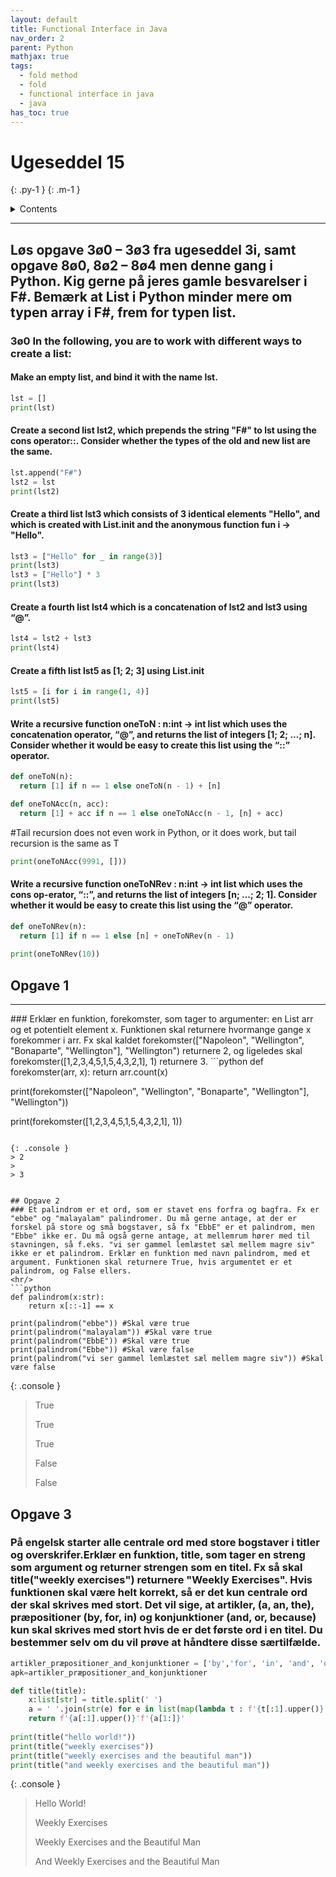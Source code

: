 ```yaml
---
layout: default
title: Functional Interface in Java
nav_order: 2
parent: Python
mathjax: true
tags: 
  - fold method
  - fold
  - functional interface in java
  - java
has_toc: true
---
```


# Ugeseddel 15
{: .py-1 }
{: .m-1 }

<details markdown="block">
  <summary>
    Contents
  </summary>
  {: .text-delta }
1. TOC
{:toc}
</details>

<hr/>

## Løs opgave 3ø0 – 3ø3 fra ugeseddel 3i, samt opgave 8ø0, 8ø2 – 8ø4 men denne gang i Python. Kig gerne på jeres gamle besvarelser i F#. Bemærk at List i Python minder mere om typen array i F#, frem for typen list.

### 3ø0 In the following, you are to work with different ways to create a list:

#### Make an empty list, and bind it with the name lst.
```python
lst = []
print(lst)
```

#### Create a second list lst2, which prepends the string "F#" to lst using the cons operator::. Consider whether the types of the old and new list are the same.
```python
lst.append("F#")
lst2 = lst
print(lst2)
```

#### Create a third list lst3 which consists of 3 identical elements "Hello", and which is created with List.init and the anonymous function fun i -> "Hello".
```python
lst3 = ["Hello" for _ in range(3)]
print(lst3)
lst3 = ["Hello"] * 3
print(lst3)
```
#### Create a fourth list lst4 which is a concatenation of lst2 and lst3 using “@”.
```python
lst4 = lst2 + lst3
print(lst4)
```
#### Create a fifth list lst5 as [1; 2; 3] using List.init
```python
lst5 = [i for i in range(1, 4)]
print(lst5)
```

#### Write a recursive function oneToN : n:int -> int list which uses the concatenation operator, “@”, and returns the list of integers [1; 2; ...; n]. Consider whether it would be easy to create this list using the “::” operator.
```python
def oneToN(n):  
  return [1] if n == 1 else oneToN(n - 1) + [n]

def oneToNAcc(n, acc):
  return [1] + acc if n == 1 else oneToNAcc(n - 1, [n] + acc)
```
#Tail recursion does not even work in Python, or it does work, but tail recursion is the same as T
```python
print(oneToNAcc(9991, []))
```
#### Write a recursive function oneToNRev : n:int -> int list which uses the cons op-erator, “::”, and returns the list of integers [n; ...; 2; 1]. Consider whether it would be easy to create this list using the “@” operator.
```python
def oneToNRev(n):  
  return [1] if n == 1 else [n] + oneToNRev(n - 1)
  
print(oneToNRev(10))
```

## Opgave 1
<hr/>
### Erklær en funktion, forekomster, som tager to argumenter: en List arr og et potentielt element x. Funktionen skal returnere hvormange gange x forekommer i arr. Fx skal kaldet forekomster(["Napoleon", "Wellington", "Bonaparte", "Wellington"], "Wellington") returnere 2, og ligeledes skal forekomster([1,2,3,4,5,1,5,4,3,2,1], 1) returnere 3.
```python
def forekomster(arr, x):
    return arr.count(x)

print(forekomster(["Napoleon", "Wellington",
"Bonaparte", "Wellington"], "Wellington"))

print(forekomster([1,2,3,4,5,1,5,4,3,2,1], 1))
```

{: .console }
> 2
> 
> 3


## Opgave 2
### Et palindrom er et ord, som er stavet ens forfra og bagfra. Fx er "ebbe" og "malayalam" palindromer. Du må gerne antage, at der er forskel på store og små bogstaver, så fx "EbbE" er et palindrom, men "Ebbe" ikke er. Du må også gerne antage, at mellemrum hører med til stavningen, så f.eks. "vi ser gammel lemlæstet sæl mellem magre siv" ikke er et palindrom. Erklær en funktion med navn palindrom, med et argument. Funktionen skal returnere True, hvis argumentet er et palindrom, og False ellers.
<hr/>
```python
def palindrom(x:str):
    return x[::-1] == x
  
print(palindrom("ebbe")) #Skal være true
print(palindrom("malayalam")) #Skal være true
print(palindrom("EbbE")) #Skal være true
print(palindrom("Ebbe")) #Skal være false
print(palindrom("vi ser gammel lemlæstet sæl mellem magre siv")) #Skal være false
```

{: .console }
> True
> 
> True
> 
> True
> 
> False
> 
> False


## Opgave 3

### På engelsk starter alle centrale ord med store bogstaver i titler og overskrifer.Erklær en funktion, title, som tager en streng som argument og returner strengen som en titel. Fx så skal title("weekly exercises") returnere "Weekly Exercises". Hvis funktionen skal være helt korrekt, så er det kun centrale ord der skal skrives med stort. Det vil sige, at artikler, (a, an, the), præpositioner (by, for, in) og konjunktioner (and, or, because) kun skal skrives med stort hvis de er det første ord i en titel. Du bestemmer selv om du vil prøve at håndtere disse særtilfælde.


```python
artikler_præpositioner_and_konjunktioner = ['by','for', 'in', 'and', 'or', 'because', 'a', 'an', 'the']
apk=artikler_præpositioner_and_konjunktioner

def title(title):
    x:list[str] = title.split(' ')
    a = ' '.join(str(e) for e in list(map(lambda t : f'{t[:1].upper()}'f'{t[1:]}' if t.lower() not in apk else t, x)))
    return f'{a[:1].upper()}'f'{a[1:]}'
    
print(title("hello world!"))
print(title("weekly exercises"))
print(title("weekly exercises and the beautiful man"))
print(title("and weekly exercises and the beautiful man"))
```

{: .console }
> Hello World! 
> 
> Weekly Exercises 
> 
> Weekly Exercises and the Beautiful Man 
> 
> And Weekly Exercises and the Beautiful Man 
